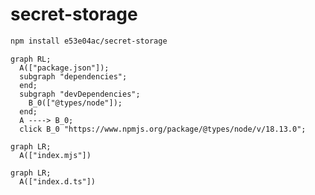 # secret-storage

~~~~~ sh
npm install e53e04ac/secret-storage
~~~~~

~~~~~ mermaid
graph RL;
  A(["package.json"]);
  subgraph "dependencies";
  end;
  subgraph "devDependencies";
    B_0(["@types/node"]);
  end;
  A ----> B_0;
  click B_0 "https://www.npmjs.org/package/@types/node/v/18.13.0";
~~~~~

~~~~~ mermaid
graph LR;
  A(["index.mjs"])
~~~~~

~~~~~ mermaid
graph LR;
  A(["index.d.ts"])
~~~~~
